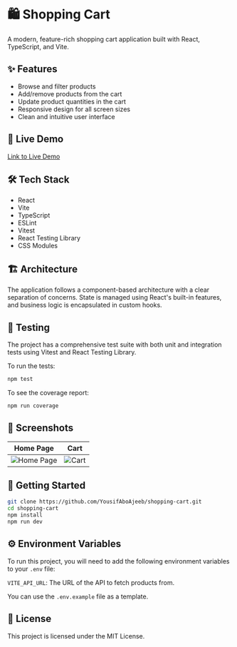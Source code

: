 # 🛍️ Shopping Cart

A modern, feature-rich shopping cart application built with React, TypeScript, and Vite.

## ✨ Features

*   Browse and filter products
*   Add/remove products from the cart
*   Update product quantities in the cart
*   Responsive design for all screen sizes
*   Clean and intuitive user interface

## 🚀 Live Demo

[Link to Live Demo](https://your-live-demo-link.com)

## 🛠️ Tech Stack

*   React
*   Vite
*   TypeScript
*   ESLint
*   Vitest
*   React Testing Library
*   CSS Modules

## 🏗️ Architecture

The application follows a component-based architecture with a clear separation of concerns. State is managed using React's built-in features, and business logic is encapsulated in custom hooks.

## 🧪 Testing

The project has a comprehensive test suite with both unit and integration tests using Vitest and React Testing Library.

To run the tests:

```bash
npm test
```

To see the coverage report:

```bash
npm run coverage
```

## 📸 Screenshots

| **Home Page**                                       | **Cart**                                          |
| --------------------------------------------------- | ------------------------------------------------- |
| ![Home Page](https://via.placeholder.com/400x300)   | ![Cart](https://via.placeholder.com/400x300)       |

## 🏁 Getting Started

```bash
git clone https://github.com/YousifAboAjeeb/shopping-cart.git
cd shopping-cart
npm install
npm run dev
```

## ⚙️ Environment Variables

To run this project, you will need to add the following environment variables to your `.env` file:

`VITE_API_URL`: The URL of the API to fetch products from.

You can use the `.env.example` file as a template.

## 📜 License

This project is licensed under the MIT License.
